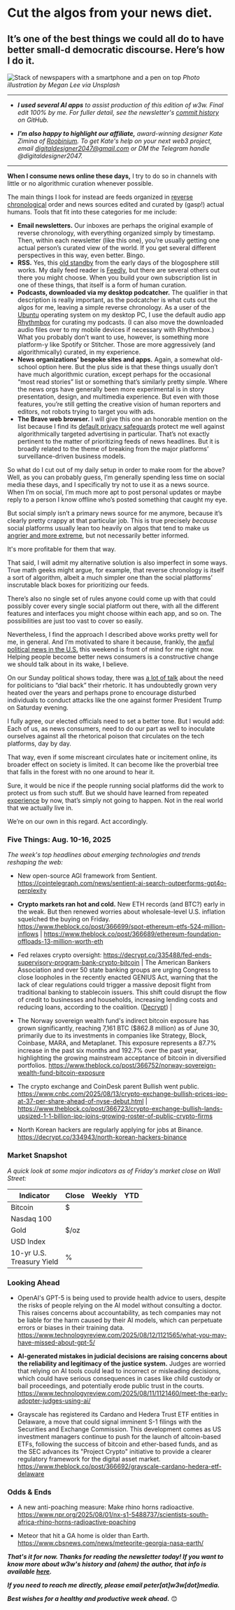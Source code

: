# Cut the algos from your news diet.
## It’s one of the best things we could all do to have better small-d democratic discourse. Here’s how I do it.

![Stack of newspapers with a smartphone and a pen on top](https://w3w.news/img/megan-lee-3840.jpg)
*Photo illustration by Megan Lee via Unsplash*

<hr>

- _**I used several AI apps** to assist production of this edition of w3w. Final edit 100% by me. For fuller detail, see the newsletter's [commit history](https://github.com/peteramckay/w3wnewsletter/commits) on GitHub._

<!--

- _**A big thank-you to w3w's paid subscribers!** To join them in supporting this work, please check out our paid plans [on Substack](https://w3wnews.substack.com/subscribe)._

-->

- _**I'm also happy to highlight our affiliate,** award-winning designer Kate Zimina of [Roobinium](https://dribbble.com/roobinium). To get Kate's help on your next web3 project, email digitaldesigner2047@gmail.com or DM the Telegram handle @digitaldesigner2047._

<hr>

<!-- Riff on/revive archival post about news algos. Github link: https://github.com/peteramckay/w3wnewsletter/blob/master/2024/2024-07-14.md

This one needs reinforcement from time to time...

-->

**When I consume news online these days,** I try to do so in channels with little or no algorithmic curation whenever possible.

The main things I look for instead are feeds organized in [reverse chronological](https://en.wikipedia.org/wiki/Reverse_chronology#:~:text=Reverse%20chronology%20is%20a%20narrative,the%20conclusion%20to%20the%20plot.) order and news sources edited and curated by (gasp!) actual humans. Tools that fit into these categories for me include:
- **Email newsletters.** Our inboxes are perhaps the original example of reverse chronology, with everything organized simply by timestamp. Then, within each newsletter (like this one), you’re usually getting one actual person’s curated view of the world. If you get several different perspectives in this way, even better. Bingo.
- **RSS.** Yes, this [old standby](https://rss.com/blog/how-do-rss-feeds-work/) from the early days of the blogosphere still works. My daily feed reader is [Feedly](https://feedly.com/), but there are several others out there you might choose. When you build your own subscription list in one of these things, that itself is a form of human curation.
- **Podcasts, downloaded via my desktop podcatcher.** The qualifier in that description is really important, as the podcatcher is what cuts out the algos for me, leaving a simple reverse chronology. As a user of the [Ubuntu](https://ubuntu.com/desktop) operating system on my desktop PC, I use the default audio app [Rhythmbox](https://en.wikipedia.org/wiki/Rhythmbox) for curating my podcasts. (I can also move the downloaded audio files over to my mobile devices if necessary with Rhythmbox.) What you probably don’t want to use, however, is something more platform-y like Spotify or Stitcher. Those are more aggressively (and algorithmically) curated, in my experience.
- **News organizations’ bespoke sites and apps.** Again, a somewhat old-school option here. But the plus side is that these things usually don’t have much algorithmic curation, except perhaps  for the occasional “most read stories” list or something that’s similarly pretty simple. Where the news orgs have generally been more experimental is in story presentation, design, and multimedia experience. But even with those features, you’re still getting the creative vision of human reporters and editors, not robots trying to target you with ads.
- **The Brave web browser.** I will give this one an honorable mention on the list because I find its [default privacy safeguards](https://brave.com/) protect me well against algorithmically targeted advertising in particular. That’s not exactly pertinent to the matter of prioritizing feeds of news headlines. But it is broadly related to the theme of breaking from the major platforms’ surveillance-driven business models.

So what do I cut out of my daily setup in order to make room for the above? Well, as you can probably guess, I’m generally spending less time on social media these days, and I specifically try not to use it as a news source. When I’m on social, I’m much more apt to post personal updates or maybe reply to a person I know offline who’s posted something that caught my eye.

But social simply isn’t a primary news source for me anymore, because it’s clearly pretty crappy at that particular job. This is true precisely *because* social platforms usually lean too heavily on algos that tend to make us [angrier and more extreme](https://www.psychologytoday.com/us/blog/friction/201807/why-social-media-makes-us-angrier-and-more-extreme), but not necessarily better informed.

It's more profitable for them that way.

That said, I will admit my alternative solution is also imperfect in some ways. True math geeks might argue, for example, that reverse chronology is itself a sort of algorithm, albeit a much simpler one than the social platforms’ inscrutable black boxes for prioritizing our feeds.

There’s also no single set of rules anyone could come up with that could possibly cover every single social platform out there, with all the different features and interfaces you might choose within each app, and so on. The possibilities are just too vast to cover so easily.

Nevertheless, I find the approach I described above works pretty well for me, in general. And I’m motivated to share it because, frankly, the [awful political news in the U.S.](https://www.wsj.com/politics/elections/trump-taken-off-stage-after-apparent-shots-fired-at-rally-9d6680da?st=67c2iu2yhajek5q&reflink=desktopwebshare_permalink) this weekend is front of mind for me right now. Helping people become better news consumers is a constructive change we should talk about in its wake, I believe.

On our Sunday political shows today, there was [a lot of talk](https://www.youtube.com/watch?v=HkBaKOW-OOo) about the need for politicians to “dial back” their rhetoric. It has undoubtedly grown very heated over the years and perhaps prone to encourage disturbed individuals to conduct attacks like the one against former President Trump on Saturday evening.

I fully agree, our elected officials need to set a better tone. But I would add: Each of us, as news consumers, need to do our part as well to inoculate ourselves against all the rhetorical poison that circulates on the tech platforms, day by day.

That way, even if some miscreant circulates hate or incitement online, its broader effect on society is limited. It can become like the proverbial tree that falls in the forest with no one around to hear it.

Sure, it would be nice if the people running social platforms did the work to protect us from such stuff. But we should have learned from repeated [experience](https://www.npr.org/2021/10/05/1043377310/facebook-whistleblower-frances-haugen-congress) by now, that’s simply not going to happen. Not in the real world that we actually live in.

We’re on our own in this regard. Act accordingly.

### Five Things: Aug. 10-16, 2025

*The week's top headlines about emerging technologies and trends reshaping the web:*

- New open-source AGI framework from Sentient. https://cointelegraph.com/news/sentient-ai-search-outperforms-gpt4o-perplexity

- **Crypto markets ran hot and cold.** New ETH records (and BTC?) early in the weak. But then renewed worries about wholesale-level U.S. inflation squelched the buying on Friday. <!-- Some headlines about this mid-week. Keep an eye out through Friday's close for any necessary market updates in the Sunday email blast. --> https://www.theblock.co/post/366699/spot-ethereum-etfs-524-million-inflows | https://www.theblock.co/post/366689/ethereum-foundation-offloads-13-million-worth-eth

- Fed relaxes crypto oversight: https://decrypt.co/335488/fed-ends-supervisory-program-bank-crypto-bitcoin | The American Bankers Association and over 50 state banking groups are urging Congress to close loopholes in the recently enacted GENIUS Act, warning that the lack of clear regulations could trigger a massive deposit flight from traditional banking to stablecoin issuers. This shift could disrupt the flow of credit to businesses and households, increasing lending costs and reducing loans, according to the coalition. ([Decrypt](https://decrypt.co/334930/bank-groups-urge-us-senate-to-close-gaps-in-countrys-new-stablecoin-law)) <!-- Draft summary by Leo/Llama 3.1 8B --> |



- The Norway sovereign wealth fund's indirect bitcoin exposure has grown significantly, reaching 7,161 BTC ($862.8 million) as of June 30, primarily due to its investments in companies like Strategy, Block, Coinbase, MARA, and Metaplanet. This exposure represents a 87.7% increase in the past six months and 192.7% over the past year, highlighting the growing mainstream acceptance of bitcoin in diversified portfolios. https://www.theblock.co/post/366752/norway-sovereign-wealth-fund-bitcoin-exposure

- The crypto exchange and CoinDesk parent Bullish went public. https://www.cnbc.com/2025/08/13/crypto-exchange-bullish-prices-ipo-at-37-per-share-ahead-of-nyse-debut.html | https://www.theblock.co/post/366723/crypto-exchange-bullish-lands-upsized-1-1-billion-ipo-joins-growing-roster-of-public-crypto-firms <!-- Check for updates through the end of the trading weeek. -->

- North Korean hackers are regularly applying for jobs at Binance. https://decrypt.co/334943/north-korean-hackers-binance

### Market Snapshot

*A quick look at some major indicators as of Friday's market close on Wall Street:*

<table>

  <thead>
    <tr>
      <th>Indicator</th>
      <th>Close</th>
      <th>Weekly</th>
      <th>YTD</th>
    </tr>
  </thead>

  <tbody>
   <tr>
     <td>Bitcoin</td>
     <td>$</td>
     <td><!-- BTC weekly % change --></td>
     <td><!-- BTC YTD % change --></td>
   </tr>

   <tr>
     <td>Nasdaq 100</td>
     <td></td>
     <td></td>
     <td></td>
   </tr>

   <tr>
     <td>Gold</td>
     <td>$/oz</td>
     <td></td>
     <td></td>
   </tr>

   <tr>
     <td>USD Index</td>
     <td></td>
     <td></td>
     <td></td>
   </tr>

   <tr>
     <td>10-yr U.S.<br> Treasury Yield</td>
     <td>%</td>
     <td></td>
     <td></td>
   </tr>

</tbody>
</table>


### Looking Ahead


- OpenAI's GPT-5 is being used to provide health advice to users, despite the risks of people relying on the AI model without consulting a doctor. This raises concerns about accountability, as tech companies may not be liable for the harm caused by their AI models, which can perpetuate errors or biases in their training data.  https://www.technologyreview.com/2025/08/12/1121565/what-you-may-have-missed-about-gpt-5/

- **AI-generated mistakes in judicial decisions are raising concerns about the reliability and legitimacy of the justice system.** Judges are worried that relying on AI tools could lead to incorrect or misleading decisions, which could have serious consequences in cases like child custody or bail proceedings, and potentially erode public trust in the courts. https://www.technologyreview.com/2025/08/11/1121460/meet-the-early-adopter-judges-using-ai/

- Grayscale has registered its Cardano and Hedera Trust ETF entities in Delaware, a move that could signal imminent S-1 filings with the Securities and Exchange Commission. This development comes as US investment managers continue to push for the launch of altcoin-based ETFs, following the success of bitcoin and ether-based funds, and as the SEC advances its "Project Crypto" initiative to provide a clearer regulatory framework for the digital asset market. https://www.theblock.co/post/366692/grayscale-cardano-hedera-etf-delaware

### Odds & Ends

- A new anti-poaching measure: Make rhino horns radioactive. https://www.npr.org/2025/08/01/nx-s1-5488737/scientists-south-africa-rhino-horns-radioactive-poaching

- Meteor that hit a GA home is older than Earth. https://www.cbsnews.com/news/meteorite-georgia-nasa-earth/

_**That's it for now. Thanks for reading the newsletter today! If you want to know more about w3w's history and (ahem) the author, that info is available [here](https://w3wnews.substack.com/about).**_

_**If you need to reach me directly, please email peter[at]w3w[dot]media.**_

_**Best wishes for a healthy and productive week ahead.**_ 😊
